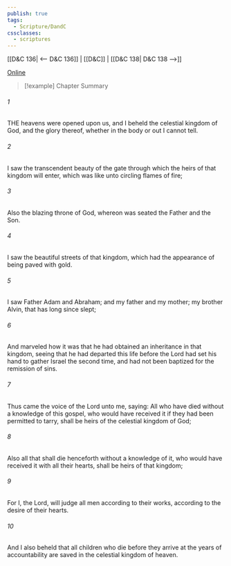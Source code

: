 ```yaml
---
publish: true
tags:
  - Scripture/DandC
cssclasses:
  - scriptures
---
```

[[D&C 136| <-- D&C 136]] | [[D&C]] | [[D&C 138| D&C 138 -->]]

[Online](https://churchofjesuschrist.org/study/scriptures/dc-testament/dc/137?lang=eng)

>[!example] Chapter Summary
>
###### 1
THE heavens were opened upon us, and I beheld the celestial kingdom of God, and the glory thereof, whether in the body or out I cannot tell.
###### 2
I saw the transcendent beauty of the gate through which the heirs of that kingdom will enter, which was like unto circling flames of fire;
###### 3
Also the blazing throne of God, whereon was seated the Father and the Son.
###### 4
I saw the beautiful streets of that kingdom, which had the appearance of being paved with gold.
###### 5
I saw Father Adam and Abraham; and my father and my mother; my brother Alvin, that has long since slept;
###### 6
And marveled how it was that he had obtained an inheritance in that kingdom, seeing that he had departed this life before the Lord had set his hand to gather Israel the second time, and had not been baptized for the remission of sins.
###### 7
Thus came the voice of the Lord unto me, saying: All who have died without a knowledge of this gospel, who would have received it if they had been permitted to tarry, shall be heirs of the celestial kingdom of God;
###### 8
Also all that shall die henceforth without a knowledge of it, who would have received it with all their hearts, shall be heirs of that kingdom;
###### 9
For I, the Lord, will judge all men according to their works, according to the desire of their hearts.
###### 10
And I also beheld that all children who die before they arrive at the years of accountability are saved in the celestial kingdom of heaven.





